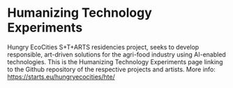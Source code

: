 # Humanizing Technology Experiments
Hungry EcoCities S+T+ARTS residencies project, seeks to develop responsible, art-driven solutions for the agri-food industry using AI-enabled technologies. This is the Humanizing Technology Experiments page linking to the Github repository of the respective projects and artists.
More info: https://starts.eu/hungryecocities/hte/
